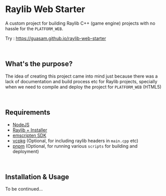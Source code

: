 # Raylib Web Starter

A custom project for building Raylib C++ (game engine) projects with no hassle for the `PLATFORM_WEB`.

Try : https://guasam.github.io/raylib-web-starter

<br />

## What's the purpose?

The idea of creating this project came into mind just because there was a lack of documentation and build process etc for Raylib projects, specially when we need to compile and deploy the project for `PLATFORM_WEB` (HTML5)

<br />

## Requirements

* [NodeJS](https://nodejs.org/en/)
* [Raylib + Installer](https://www.raylib.com/)
* [emscripten SDK](https://emscripten.org/docs/getting_started/downloads.html)
* [vcpkg](https://vcpkg.io/en/index.html) (Optional, for including raylib headers in `main.cpp` etc)
* [pnpm](https://pnpm.io/) (Optional, for running various `scripts` for building and deployment)


<br />

## Installation & Usage

To be continued...

